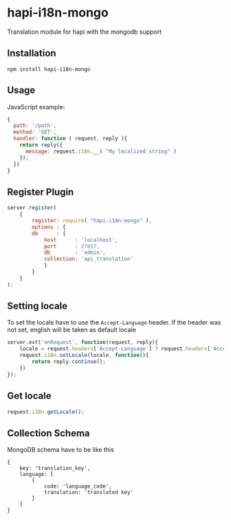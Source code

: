# hapi-i18n-mongo
Translation module for hapi with the mongodb support

## Installation
```
npm install hapi-i18n-mongo
```

## Usage


JavaScript example:
```js
{
  path: '/path',
  method: 'GET',
  handler: function ( request, reply ){
    return reply({
      message: request.i18n.__( "My localized string" )
    });
  })
}
```

## Register Plugin

```js
server.register(
    {
        register: require( "hapi-i18n-mongo" ),
        options : {
        db      : {
            host      : 'localhost',
            port      : 27017,
            db        : 'admin',
            collection: 'api_translation'
            }
        }
    } 
);
```

## Setting locale

To set the locale have to use the `Accept-Language` header. If the header was not set, english will be taken as default locale

```js
server.ext('onRequest', function(request, reply){
    locale = request.headers['Accept-Language'] ? request.headers['Accept-Language']: "en";
    request.i18n.setLocale(locale, function(){
        return reply.continue();
    })
});
```

## Get locale

```js
request.i18n.getLocale();
```

## Collection Schema

MongoDB schema have to be like this
```
{
    key: 'translation_key',
    language: [
        {
            code: 'language_code',
            translation: 'translated key'
        }
    ]
}
```